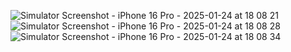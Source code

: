 ![Simulator Screenshot - iPhone 16 Pro - 2025-01-24 at 18 08 21](https://github.com/user-attachments/assets/a5186439-08b1-4e4a-8fae-181ca7ba9901)
![Simulator Screenshot - iPhone 16 Pro - 2025-01-24 at 18 08 28](https://github.com/user-attachments/assets/4d716d4b-bde9-4db2-8ba9-6618f6d8dccb)
![Simulator Screenshot - iPhone 16 Pro - 2025-01-24 at 18 08 34](https://github.com/user-attachments/assets/d345123e-b24b-44d0-a690-00e99c523d13)
